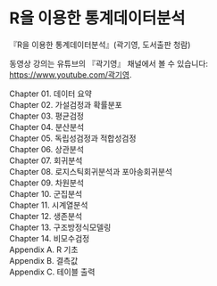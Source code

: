﻿# R을 이용한 통계데이터분석
『R을 이용한 통계데이터분석』(곽기영, 도서출판 청람)   

동영상 강의는 유튜브의 『곽기영』 채널에서 볼 수 있습니다: https://www.youtube.com/곽기영.   

Chapter 01. 데이터 요약  
Chapter 02. 가설검정과 확률분포  
Chapter 03. 평균검정  
Chapter 04. 분산분석  
Chapter 05. 독립성검정과 적합성검정  
Chapter 06. 상관분석  
Chapter 07. 회귀분석  
Chapter 08. 로지스틱회귀분석과 포아송회귀분석  
Chapter 09. 차원분석  
Chapter 10. 군집분석  
Chapter 11. 시계열분석  
Chapter 12. 생존분석  
Chapter 13. 구조방정식모델링  
Chapter 14. 비모수검정  
Appendix A. R 기초  
Appendix B. 결측값  
Appendix C. 테이블 출력  
